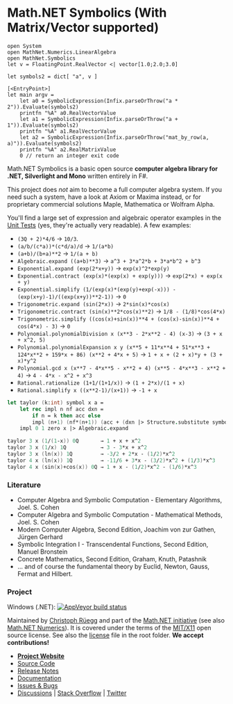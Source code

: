 Math.NET Symbolics (With Matrix/Vector supported)
==================

```
open System
open MathNet.Numerics.LinearAlgebra
open MathNet.Symbolics
let v = FloatingPoint.RealVector <| vector[1.0;2.0;3.0]

let symbols2 = dict[ "a", v ]

[<EntryPoint>]
let main argv =
    let a0 = SymbolicExpression(Infix.parseOrThrow("a * 2")).Evaluate(symbols2)
    printfn "%A" a0.RealVectorValue
    let a1 = SymbolicExpression(Infix.parseOrThrow("a + 1")).Evaluate(symbols2)
    printfn "%A" a1.RealVectorValue
    let a2 = SymbolicExpression(Infix.parseOrThrow("mat_by_row(a, a)")).Evaluate(symbols2)
    printfn "%A" a2.RealMatrixValue
    0 // return an integer exit code
```

Math.NET Symbolics is a basic open source **computer algebra library for .NET, Silverlight and Mono** written entirely in F#.

This project does *not* aim to become a full computer algebra system. If you need such a system, have a look at Axiom or Maxima instead, or for proprietary commercial solutions Maple, Mathematica or Wolfram Alpha.

You'll find a large set of expression and algebraic operator examples in the [Unit Tests](src/Symbolics.Tests/Tests.fs) (yes, they're actually very readable). A few examples:

* `(3Q + 2)*4/6` → `10/3`.
* `(a/b/(c*a))*(c*d/a)/d` → `1/(a*b)`
* `(a+b)/(b+a)**2` → `1/(a + b)`
* `Algebraic.expand ((a+b)**3)` → `a^3 + 3*a^2*b + 3*a*b^2 + b^3`
* `Exponential.expand (exp(2*x+y))` → `exp(x)^2*exp(y)`
* `Exponential.contract (exp(x)*(exp(x) + exp(y)))` → `exp(2*x) + exp(x + y)`
* `Exponential.simplify (1/(exp(x)*(exp(y)+exp(-x))) - (exp(x+y)-1)/((exp(x+y))**2-1))` → `0`
* `Trigonometric.expand (sin(2*x))` → `2*sin(x)*cos(x)`
* `Trigonometric.contract (sin(x)**2*cos(x)**2)` → `1/8 - (1/8)*cos(4*x)`
* `Trigonometric.simplify ((cos(x)+sin(x))**4 + (cos(x)-sin(x))**4 + cos(4*x) - 3)` → `0`
* `Polynomial.polynomialDivision x (x**3 - 2*x**2 - 4) (x-3)` → `(3 + x + x^2, 5)`
* `Polynomial.polynomialExpansion x y (x**5 + 11*x**4 + 51*x**3 + 124*x**2 + 159*x + 86) (x**2 + 4*x + 5)` → `1 + x + (2 + x)*y + (3 + x)*y^2`
* `Polynomial.gcd x (x**7 - 4*x**5 - x**2 + 4) (x**5 - 4*x**3 - x**2 + 4)` → `4 - 4*x - x^2 + x^3`
* `Rational.rationalize (1+1/(1+1/x))` → `(1 + 2*x)/(1 + x)`
* `Rational.simplify x ((x**2-1)/(x+1))` → `-1 + x`

```fsharp
let taylor (k:int) symbol x a =
    let rec impl n nf acc dxn =
        if n = k then acc else
        impl (n+1) (nf*(n+1)) (acc + (dxn |> Structure.substitute symbol a)/nf*(symbol-a)**n) (Calculus.differentiate symbol dxn)
    impl 0 1 zero x |> Algebraic.expand

taylor 3 x (1/(1-x)) 0Q       → 1 + x + x^2
taylor 3 x (1/x) 1Q           → 3 - 3*x + x^2
taylor 3 x (ln(x)) 1Q         → -3/2 + 2*x - (1/2)*x^2
taylor 4 x (ln(x)) 1Q         → -11/6 + 3*x - (3/2)*x^2 + (1/3)*x^3
taylor 4 x (sin(x)+cos(x)) 0Q → 1 + x - (1/2)*x^2 - (1/6)*x^3
```

### Literature

* Computer Algebra and Symbolic Computation - Elementary Algorithms, Joel. S. Cohen
* Computer Algebra and Symbolic Computation - Mathematical Methods, Joel. S. Cohen
* Modern Computer Algebra, Second Edition, Joachim von zur Gathen, Jürgen Gerhard
* Symbolic Integration I - Transcendental Functions, Second Edition, Manuel Bronstein
* Concrete Mathematics, Second Edition, Graham, Knuth, Patashnik
* ... and of course the fundamental theory by Euclid, Newton, Gauss, Fermat and Hilbert.

### Project

Windows (.NET): [![AppVeyor build status](https://ci.appveyor.com/api/projects/status/6u71stf85qudifvv/branch/master)](https://ci.appveyor.com/project/cdrnet/mathnet-symbolics)

Maintained by [Christoph Rüegg](https://christoph.ruegg.name/) and part of the [Math.NET initiative](https://www.mathdotnet.com) (see also [Math.NET Numerics](https://numerics.mathdotnet.com/)). It is covered under the terms of the [MIT/X11](https://mathnetnumerics.codeplex.com/license) open source license. See also the [license](LICENSE.md) file in the root folder. **We accept contributions!**

* [**Project Website**](https://symbolics.mathdotnet.com/)
* [Source Code](https://github.com/mathnet/mathnet-symbolics)
* [Release Notes](https://symbolics.mathdotnet.com/ReleaseNotes.html)
* [Documentation](https://symbolics.mathdotnet.com/)
* [Issues & Bugs](https://github.com/mathnet/mathnet-symbolics/issues)
* [Discussions](https://discuss.mathdotnet.com/c/symbolics) | [Stack Overflow](https://stackoverflow.com/questions/tagged/mathdotnet) | [Twitter](https://twitter.com/MathDotNet)
